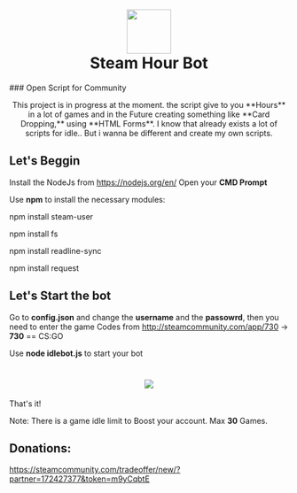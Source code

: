 <h1 align="center">
  <img  src="http://i.imgur.com/tq28TqF.png" height="80" width="80" />
  <br/>
  Steam Hour Bot
</h1>
### Open Script for Community

<p align="center">This project is in progress at the moment.
the script give to you **Hours** in a lot of games and in the Future creating something like **Card Dropping,** using **HTML Forms**.
I know that already exists a lot of scripts for idle.. But i wanna be different and create my own scripts.</p>

## Let's Beggin

Install the NodeJs from https://nodejs.org/en/
Open your **CMD Prompt**

Use **npm** to install the necessary  modules:

npm install steam-user

npm install fs

npm install readline-sync

npm install request


## Let's Start the bot

Go to **config.json** and change the **username** and the **passowrd**, then you need to enter the game Codes from http://steamcommunity.com/app/730 -> **730** ==  CS:GO

Use **node idlebot.js** to start your bot 

<h1 align="center">
  <img  src="http://i.imgur.com/74yFuVx.png" />
</h1>

That's it!

Note: There is a game idle limit to Boost your account. Max **30** Games.

## Donations: 
https://steamcommunity.com/tradeoffer/new/?partner=172427377&token=m9yCqbtE
